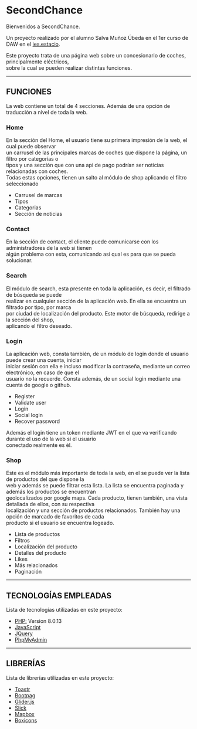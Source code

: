 <h1>SecondChance</h1>

<p style="text-align: justify">Bienvenidos a SecondChance.<br>
  
Un proyecto realizado por el alumno Salva Muñoz Úbeda en el 1er curso de DAW en el <a href="https://portal.edu.gva.es/iestacio/">ies.estacio</a>.<br>
  
Este proyecto trata de una página web sobre un concesionario de coches, principalmente eléctricos,<br> sobre la cual se pueden realizar distintas funciones.</p>
<hr>
  
<h2>FUNCIONES</h2>
 
<p>La web contiene un total de 4 secciones. Además de una opción de traducción a nivel de toda la web.<p>
  
<h3>Home</h3>
<p>En la sección del Home, el usuario tiene su primera impresión de la web, el cual puede observar<br>
un carrusel de las principales marcas de coches que dispone la página, un filtro por categorías o<br>
tipos y una sección que con una api de pago podrían ser noticias relacionadas con coches.<br>
Todas estas opciones, tienen un salto al módulo de shop aplicando el filtro seleccionado</p>
<ul>
  <li>Carrusel de marcas</li>
  <li>Tipos</li>
  <li>Categorias</li>
  <li>Sección de noticias</li>
</ul>
 
<h3>Contact</h3>
<p>En la sección de contact, el cliente puede comunicarse con los administradores de la web si tienen<br>
algún problema con esta, comunicando así qual es para que se pueda solucionar.</p>

<h3>Search</h3>
<p>El módulo de search, esta presente en toda la aplicación, es decir, el filtrado de búsqueda se puede<br>
realizar en cualquier sección de la aplicación web. En ella se encuentra un filtrado por tipo, por marca<br>
por ciudad de localización del producto. Este motor de búsqueda, redirige a la sección del shop,<br>
aplicando el filtro deseado.</p>

<h3>Login</h3>
<p>La aplicación web, consta también, de un módulo de login donde el usuario puede crear una cuenta, iniciar<br>
iniciar sesión con ella e incluso modificar la contraseña, mediante un correo electrónico, en caso de que el<br>
usuario no la recuerde. Consta además, de un social login mediante una cuenta de google o github.</p>
<ul>
  <li>Register</li>
  <li>Validate user</li>
  <li>Login</li>
  <li>Social login</li>
  <li>Recover password</li>
</ul>
<p>Además el login tiene un token mediante JWT en el que va verificando durante el uso de la web si el usuario<br>conectado realmente es él.</p>
 
<h3>Shop</h3>
<p>Este es el módulo más importante de toda la web, en el se puede ver la lista de productos del que dispone la<br>
web y además se puede filtrar esta lista. La lista se encuentra paginada y además los productos se encuentran<br>
geolocalizados por google maps. Cada producto, tienen también, una vista detallada de ellos, con su respectiva<br>
localización y una sección de productos relacionados. También hay una opción de marcado de favoritos de cada<br>
producto si el usuario se encuentra logeado.</p>
<ul>
  <li>Lista de productos</li>
  <li>Filtros</li>
  <li>Localización del producto</li>
  <li>Detalles del producto</li>
  <li>Likes</li>
  <li>Más relacionados</li>
  <li>Paginación</li>
</ul>

<hr>

<h2>TECNOLOGÍAS EMPLEADAS</h2>

<p>Lista de tecnologías utilizadas en este proyecto:</p>

<ul>
  <li><a href="https://www.php.net/manual/es/intro-whatis.php">PHP:</a> Version 8.0.13</li>
  <li><a href="https://developer.mozilla.org/es/docs/Web/JavaScript">JavaScript</a></li>
  <li><a href="https://jquery.com/">JQuery</a></li>
  <li><a href="https://www.phpmyadmin.net/">PhpMyAdmin</a></li>
</ul>

<hr>

<h2>LIBRERÍAS</h2>

<p>Lista de librerías utilizadas en este proyecto:</p>

<ul>
  <li><a href="https://codeseven.github.io/toastr/">Toastr</a></li>
  <li><a href="https://github.com/botmonster/jquery-bootpag">Bootpag</a></li>
  <li><a href="https://nickpiscitelli.github.io/Glider.js/">Glider.js</a></li>
  <li><a href="https://kenwheeler.github.io/slick/">Slick</a></li>
  <li><a href="https://www.mapbox.com/">Mapbox</a></li>
  <li><a href="https://boxicons.com/">Boxicons</a></li>
</ul>
 

